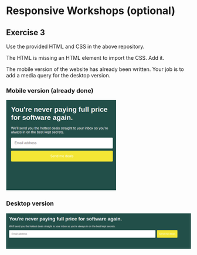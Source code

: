 # Responsive Workshops (optional)

## Exercise 3

Use the provided HTML and CSS in the above repository.

The HTML is missing an HTML element to import the CSS. Add it.

The mobile version of the website has already been written. Your job is to add a media query for the desktop version.

### Mobile version (already done)

<img src='../../assets/q3_mob.png' alt='Q3 Mobile' style="max-width:300px" />

### Desktop version

![Q3 Desktop](../../assets/q3_desk.png)
